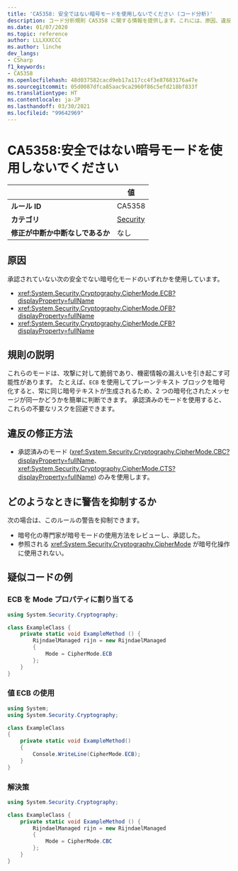 ```yaml
---
title: 'CA5358: 安全ではない暗号モードを使用しないでください (コード分析)'
description: コード分析規則 CA5358 に関する情報を提供します。これには、原因、違反の修正方法、およびそれを抑制するタイミングなどが含まれます。
ms.date: 01/07/2020
ms.topic: reference
author: LLLXXXCCC
ms.author: linche
dev_langs:
- CSharp
f1_keywords:
- CA5358
ms.openlocfilehash: 48d037582cacd9eb17a117cc4f3e87683176a47e
ms.sourcegitcommit: 05d0087dfca85aac9ca2960f86c5efd218bf833f
ms.translationtype: HT
ms.contentlocale: ja-JP
ms.lasthandoff: 03/30/2021
ms.locfileid: "99642969"
---
```

# <a name="ca5358-do-not-use-unsafe-cipher-modes"></a>CA5358:安全ではない暗号モードを使用しないでください

| | 値 |
|-|-|
| **ルール ID** |CA5358|
| **カテゴリ** |[Security](security-warnings.md)|
| **修正が中断か中断なしであるか** |なし|

## <a name="cause"></a>原因

承認されていない次の安全でない暗号化モードのいずれかを使用しています。

- <xref:System.Security.Cryptography.CipherMode.ECB?displayProperty=fullName>
- <xref:System.Security.Cryptography.CipherMode.OFB?displayProperty=fullName>
- <xref:System.Security.Cryptography.CipherMode.CFB?displayProperty=fullName>

## <a name="rule-description"></a>規則の説明

これらのモードは、攻撃に対して脆弱であり、機密情報の漏えいを引き起こす可能性があります。 たとえば、`ECB` を使用してプレーンテキスト ブロックを暗号化すると、常に同じ暗号テキストが生成されるため、2 つの暗号化されたメッセージが同一かどうかを簡単に判断できます。 承認済みのモードを使用すると、これらの不要なリスクを回避できます。

## <a name="how-to-fix-violations"></a>違反の修正方法

- 承認済みのモード (<xref:System.Security.Cryptography.CipherMode.CBC?displayProperty=fullName>、<xref:System.Security.Cryptography.CipherMode.CTS?displayProperty=fullName>) のみを使用します。

## <a name="when-to-suppress-warnings"></a>どのようなときに警告を抑制するか

次の場合は、このルールの警告を抑制できます。

- 暗号化の専門家が暗号モードの使用方法をレビューし、承認した。
- 参照される <xref:System.Security.Cryptography.CipherMode> が暗号化操作に使用されない。

## <a name="pseudo-code-examples"></a>疑似コードの例

### <a name="assign-ecb-to-mode-property"></a>ECB を Mode プロパティに割り当てる

```csharp
using System.Security.Cryptography;

class ExampleClass {
    private static void ExampleMethod () {
        RijndaelManaged rijn = new RijndaelManaged
        {
            Mode = CipherMode.ECB
        };
    }
}
```

### <a name="using-the-value-ecb"></a>値 ECB の使用

```csharp
using System;
using System.Security.Cryptography;

class ExampleClass
{
    private static void ExampleMethod()
    {
        Console.WriteLine(CipherMode.ECB);
    }
}
```

### <a name="solution"></a>解決策

```csharp
using System.Security.Cryptography;

class ExampleClass {
    private static void ExampleMethod () {
        RijndaelManaged rijn = new RijndaelManaged
        {
            Mode = CipherMode.CBC
        };
    }
}
```
